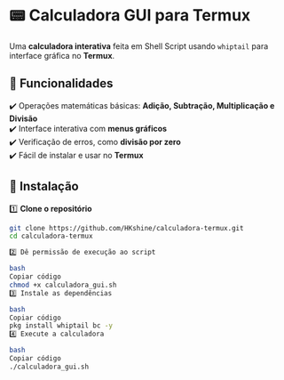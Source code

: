 # 📟 Calculadora GUI para Termux

Uma **calculadora interativa** feita em Shell Script usando `whiptail` para interface gráfica no **Termux**.

## 📌 Funcionalidades
✔️ Operações matemáticas básicas: **Adição, Subtração, Multiplicação e Divisão**  
✔️ Interface interativa com **menus gráficos**  
✔️ Verificação de erros, como **divisão por zero**  
✔️ Fácil de instalar e usar no **Termux**  

## 🚀 Instalação

1️⃣ **Clone o repositório**  
```bash
git clone https://github.com/HKshine/calculadora-termux.git
cd calculadora-termux

2️⃣ Dê permissão de execução ao script

bash
Copiar código
chmod +x calculadora_gui.sh
3️⃣ Instale as dependências

bash
Copiar código
pkg install whiptail bc -y
4️⃣ Execute a calculadora

bash
Copiar código
./calculadora_gui.sh
